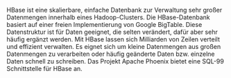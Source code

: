 HBase ist eine skalierbare, einfache Datenbank zur Verwaltung sehr großer Datenmengen innerhalb eines Hadoop-Clusters. 
Die HBase-Datenbank basiert auf einer freien Implementierung von Google BigTable. 
Diese Datenstruktur ist für Daten geeignet, die selten verändert, dafür aber sehr häufig ergänzt werden. 
Mit HBase lassen sich Milliarden von Zeilen verteilt und effizient verwalten.
Es eignet sich um kleine Datenmengen aus großen Datenmengen zu verarbeiten oder häufig geänderte Daten bzw. einzelne Daten schnell zu schreiben. 
Das Projekt Apache Phoenix bietet eine SQL-99 Schnittstelle für HBase an. 